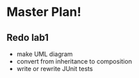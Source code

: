 # Master Plan!

## Redo lab1

- make UML diagram
- convert from inheritance to composition
- write or rewrite JUnit tests

## 